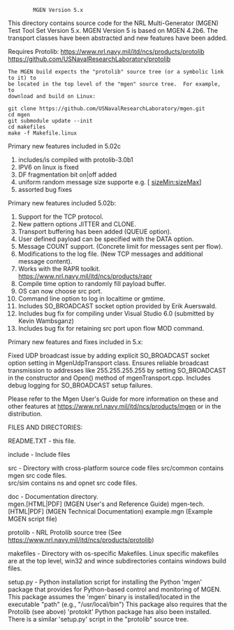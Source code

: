             MGEN Version 5.x

This directory contains source code for the NRL Multi-Generator
(MGEN) Test Tool Set Version 5.x.  MGEN Version 5 is based on 
MGEN 4.2b6.  The transport classes have been abstracted and new
features have been added.

Requires Protolib:
    https://www.nrl.navy.mil/itd/ncs/products/protolib
    https://github.com/USNavalResearchLaboratory/protolib
    
    The MGEN build expects the "protolib" source tree (or a symbolic link to it) to
    be located in the top level of the "mgen" source tree.  For example, to 
    download and build on Linux:
    
    git clone https://github.com/USNavalResearchLaboratory/mgen.git
    cd mgen
    git submodule update --init
    cd makefiles
    make -f Makefile.linux

Primary new features included in 5.02c

1) includes/is compiled with protolib-3.0b1
2) IPV6 on linux is fixed
3) DF fragmentation bit on|off added
4) uniform random message size supporte e.g. <pattern> [<rate> <sizeMin:sizeMax>]
5) assorted bug fixes

Primary new features included 5.02b:

1)  Support for the TCP protocol. 
2)  New pattern options JITTER and CLONE.
3)  Transport buffering has been added (QUEUE option).
4)  User defined payload can be specified with the DATA option.
5)  Message COUNT support. (Concrete limit for messages sent per flow).
6)  Modifications to the log file.  (New TCP messages and additional
    message content).
7)  Works with the RAPR toolkit. <https://www.nrl.navy.mil/itd/ncs/products/rapr>
8)  Compile time option to randomly fill payload buffer.
9)  OS can now choose src port.
10) Command line option to log in localtime or gmtime.
11) Includes SO_BROADCAST socket option provided by Erik Auerswald. 
12) Includes bug fix for compiling under Visual Studio 6.0 (submitted
    by Kevin Wambsganz)
13) Includes bug fix for retaining src port upon flow MOD command.

Primary new features and fixes included in 5.x:

Fixed UDP broadcast issue by adding explicit SO_BROADCAST socket option setting in MgenUdpTransport class. Ensures reliable broadcast transmission to addresses like 255.255.255.255 by setting SO_BROADCAST in the constructor and Open() method of mgenTransport.cpp. Includes debug logging for SO_BROADCAST setup failures.

Please refer to the Mgen User's Guide for more information on these
and other features at <https://www.nrl.navy.mil/itd/ncs/products/mgen> or
in the distribution.

FILES AND DIRECTORIES:

README.TXT  - this file.

include     - Include files

src         - Directory with cross-platform source code files
              src/common contains mgen src code files.  
              src/sim contains ns and opnet src code files.

doc         - Documentation directory.  
              mgen.[HTML|PDF] (MGEN User's and Reference Guide)
              mgen-tech.[HTML|PDF] (MGEN Technical Documentation)
              example.mgn (Example MGEN script file)

protolib    - NRL Protolib source tree (See
              <https://www.nrl.navy.mil/itd/ncs/products/protolib>)

makefiles   - Directory with os-specific Makefiles.
              Linux specific makefiles are at the top level,
              win32 and wince subdirectories contains windows
              build files.
              
setup.py    - Python installation script for installing the Python 'mgen'
              package that provides for Python-based control and monitoring
              of MGEN.  This package assumes the 'mgen' binary is 
              installed/located in the executable "path" (e.g., "/usr/local/bin")
              This package also requires that the Protolib (see above)
              'protokit' Python package has also been installed.  There is a
              similar 'setup.py' script in the "protolib" source tree.
